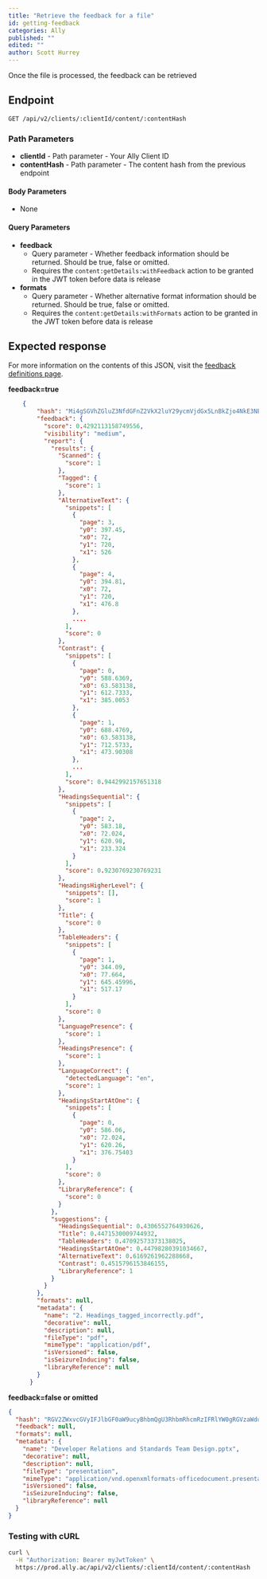 ```yaml
---
title: "Retrieve the feedback for a file"
id: getting-feedback
categories: Ally
published: ""
edited: ""
author: Scott Hurrey
---
```


Once the file is processed, the feedback can be retrieved

## Endpoint

```http
GET /api/v2/clients/:clientId/content/:contentHash
```

### Path Parameters

- **clientId** - Path parameter - Your Ally Client ID
- **contentHash** - Path parameter - The content hash from the previous endpoint

#### Body Parameters

- None

#### Query Parameters

- **feedback**
  - Query parameter - Whether feedback information should be returned. Should be true, false or omitted.
  - Requires the `content:getDetails:withFeedback` action to be granted in the JWT token before data is release
- **formats**
  - Query parameter - Whether alternative format information should be returned. Should be true, false or omitted.
  - Requires the `content:getDetails:withFormats` action to be granted in the JWT token before data is release

## Expected response

For more information on the contents of this JSON, visit the [feedback definitions page](/docs/ally/feedback-definitions.md).

**feedback=true**

```json
    {
        "hash": "Mi4gSGVhZGluZ3NfdGFnZ2VkX2luY29ycmVjdGx5LnBkZjo4NkE3NEJGOTUxRDA2NEM4Qzk1ODUyMDI0NEQ0REJBNkM4RDdGRjJCOmFwcGxpY2F0aW9uL3BkZg==",
        "feedback": {
          "score": 0.4292113158749556,
          "visibility": "medium",
          "report": {
            "results": {
              "Scanned": {
                "score": 1
              },
              "Tagged": {
                "score": 1
              },
              "AlternativeText": {
                "snippets": [
                  {
                    "page": 3,
                    "y0": 397.45,
                    "x0": 72,
                    "y1": 720,
                    "x1": 526
                  },
                  {
                    "page": 4,
                    "y0": 394.81,
                    "x0": 72,
                    "y1": 720,
                    "x1": 476.8
                  },
                  ....
                ],
                "score": 0
              },
              "Contrast": {
                "snippets": [
                  {
                    "page": 0,
                    "y0": 588.6369,
                    "x0": 63.583138,
                    "y1": 612.7333,
                    "x1": 385.0053
                  },
                  {
                    "page": 1,
                    "y0": 688.4769,
                    "x0": 63.583138,
                    "y1": 712.5733,
                    "x1": 473.90308
                  },
                  ...
                ],
                "score": 0.9442992157651318
              },
              "HeadingsSequential": {
                "snippets": [
                  {
                    "page": 2,
                    "y0": 583.18,
                    "x0": 72.024,
                    "y1": 620.98,
                    "x1": 233.324
                  }
                ],
                "score": 0.9230769230769231
              },
              "HeadingsHigherLevel": {
                "snippets": [],
                "score": 1
              },
              "Title": {
                "score": 0
              },
              "TableHeaders": {
                "snippets": [
                  {
                    "page": 1,
                    "y0": 344.09,
                    "x0": 77.664,
                    "y1": 645.45996,
                    "x1": 517.17
                  }
                ],
                "score": 0
              },
              "LanguagePresence": {
                "score": 1
              },
              "HeadingsPresence": {
                "score": 1
              },
              "LanguageCorrect": {
                "detectedLanguage": "en",
                "score": 1
              },
              "HeadingsStartAtOne": {
                "snippets": [
                  {
                    "page": 0,
                    "y0": 586.06,
                    "x0": 72.024,
                    "y1": 620.26,
                    "x1": 376.75403
                  }
                ],
                "score": 0
              },
              "LibraryReference": {
                "score": 0
              }
            },
            "suggestions": {
              "HeadingsSequential": 0.4306552764930626,
              "Title": 0.4471530009744932,
              "TableHeaders": 0.47092573373138025,
              "HeadingsStartAtOne": 0.44798280391034667,
              "AlternativeText": 0.6169261962288668,
              "Contrast": 0.4515796153846155,
              "LibraryReference": 1
            }
          }
        },
        "formats": null,
        "metadata": {
          "name": "2. Headings_tagged_incorrectly.pdf",
          "decorative": null,
          "description": null,
          "fileType": "pdf",
          "mimeType": "application/pdf",
          "isVersioned": false,
          "isSeizureInducing": false,
          "libraryReference": null
        }
      }
```

**feedback=false or omitted**

```json
{
  "hash": "RGV2ZWxvcGVyIFJlbGF0aW9ucyBhbmQgU3RhbmRhcmRzIFRlYW0gRGVzaWduLnBwdHg6Qz",
  "feedback": null,
  "formats": null,
  "metadata": {
    "name": "Developer Relations and Standards Team Design.pptx",
    "decorative": null,
    "description": null,
    "fileType": "presentation",
    "mimeType": "application/vnd.openxmlformats-officedocument.presentationml.presentation",
    "isVersioned": false,
    "isSeizureInducing": false,
    "libraryReference": null
  }
}
```

### Testing with cURL

```bash
curl \
  -H "Authorization: Bearer myJwtToken" \
  https://prod.ally.ac/api/v2/clients/:clientId/content/:contentHash
```
